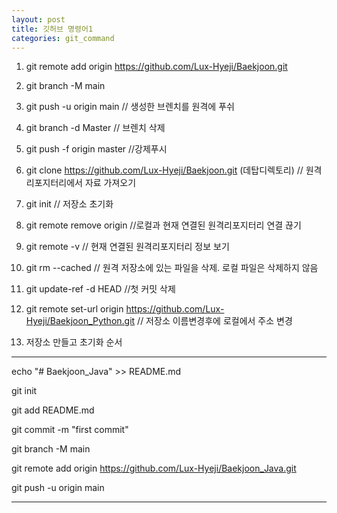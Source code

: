 ```yaml
---
layout: post
title: 깃허브 명령어1
categories: git_command
---
```



1. git remote add origin https://github.com/Lux-Hyeji/Baekjoon.git

2. git branch -M main

3. git push -u origin main  // 생성한 브렌치를 원격에 푸쉬

4. git branch -d Master      // 브렌치 삭제

5. git push -f origin master  //강제푸시

6. git clone https://github.com/Lux-Hyeji/Baekjoon.git (데탑디렉토리)  // 원격 리포지터리에서 자료 가져오기

7. git init  // 저장소 초기화

8. git remote remove origin  //로컬과 현재 연결된 원격리포지터리 연결 끊기

9. git remote -v   // 현재 연결된 원격리포지터리 정보 보기

10. git rm --cached <filename> //  원격 저장소에 있는 파일을 삭제. 로컬 파일은 삭제하지 않음

11. git update-ref -d HEAD  //첫 커밋 삭제

12. git remote set-url origin https://github.com/Lux-Hyeji/Baekjoon_Python.git  // 저장소 이름변경후에 로컬에서 주소 변경

13. 저장소 만들고 초기화 순서
----------------------------------------------------------------
echo "# Baekjoon_Java" >> README.md

git init

git add README.md

git commit -m "first commit"

git branch -M main

git remote add origin https://github.com/Lux-Hyeji/Baekjoon_Java.git

git push -u origin main

------------------------------------------------------------------------------------

